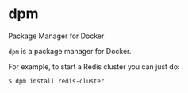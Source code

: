 # dpm
Package Manager for Docker

`dpm` is a package manager for Docker.

For example, to start a Redis cluster you can just do:

`$ dpm install redis-cluster`
